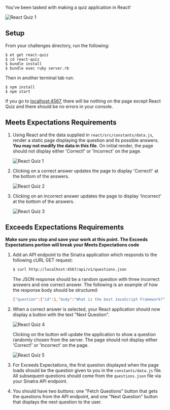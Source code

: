You've been tasked with making a quiz application in React!

![React Quiz 1][react-quiz-1]

## Setup
From your challenges directory, run the following:

```
$ et get react-quiz
$ cd react-quiz
$ bundle install
$ bundle exec ruby server.rb
```

Then in another terminal tab run:

```
$ npm install
$ npm start
```

If you go to [localhost:4567][localhost-4567], there will be nothing on the
page except React Quiz and there should be no errors in your console.


## Meets Expectations Requirements
1. Using React and the data supplied in `react/src/constants/data.js`, render a
     static page displaying the question and its possible answers. **You may not
     modify the data in this file**. On initial render, the page should not
     display either 'Correct!' or 'Incorrect' on the page.

     ![React Quiz 1][react-quiz-1]

2. Clicking on a correct answer updates the page to display 'Correct!' at the
     bottom of the answers.

     ![React Quiz 2][react-quiz-2]

3. Clicking on an incorrect answer updates the page to display 'Incorrect' at the
     bottom of the answers.

     ![React Quiz 3][react-quiz-3]

## Exceeds Expectations Requirements
**Make sure you stop and save your work at this point. The Exceeds Expectations portion will break your Meets Expectations code**

1. Add an API endpoint to the Sinatra application which responds to the following cURL GET request:

    ```sh
    $ curl http://localhost:4567/api/v1/questions.json
    ```

    The JSON response should be a random question with three incorrect answers
    and one correct answer. The following is an example of how the response
    body should be structured:

    ```sh
    {"question":{"id":1,"body":"What is the best JavaScript Framework?"},"answers":[{"id":1,"body":"React","question_id":1,"correct":true},{"id":2,"body":"Ember","question_id":1,"correct":false},{"id":3,"body":"Angular2","question_id":1,"correct":false},{"id":4,"body":"Rails","question_id":1,"correct":false}]};
    ```

2. When a correct answer is selected, your React application should now display a button with the text "Next Question".

     ![React Quiz 4][react-quiz-4]

     Clicking on the button will update the application to show a question randomly chosen from the server.
     The page should not display either 'Correct!' or 'Incorrect' on the page.

     ![React Quiz 5][react-quiz-5]

[localhost-4567]: http://localhost:4567
[react-quiz-1]: https://s3.amazonaws.com/horizon-production/images/react-quiz-1.png
[react-quiz-2]: https://s3.amazonaws.com/horizon-production/images/react-quiz-2.png
[react-quiz-3]: https://s3.amazonaws.com/horizon-production/images/react-quiz-3.png
[react-quiz-4]: https://s3.amazonaws.com/horizon-production/images/react-quiz-4.png
[react-quiz-5]: https://s3.amazonaws.com/horizon-production/images/react-quiz-5.png

3. For Exceeds Expectations, the first question displayed when the page loads should be the question given to you in the `constants/data.js` file. All subsequent questions should come from the `questions.json` file via your Sinatra API endpoint.

4. You should have two buttons: one "Fetch Questions" button that gets the questions from the API endpoint, and one "Next Question" button that displays the next question to the user.
